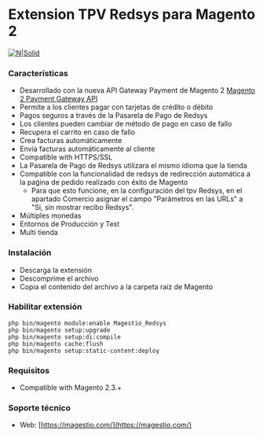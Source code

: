 # Extension TPV Redsys para Magento 2

[![N|Solid](https://magestio.com/wp-content/uploads/logo_web_r.png)](https://magestio.com)

### Características

* Desarrollado con la nueva API Gateway Payment de Magento 2 [Magento 2 Payment Gateway API](https://devdocs.magento.com/guides/v2.2/payments-integrations/payment-gateway/payment-gateway-intro.html)
* Permite a los clientes pagar con tarjetas de crédito o débito
* Pagos seguros a través de la Pasarela de Pago de Redsys
* Los clientes pueden cambiar de método de pago en caso de fallo
* Recupera el carrito en caso de fallo
* Crea facturas automáticamente
* Envía facturas automáticamente al cliente
* Compatible with HTTPS/SSL
* La Pasarela de Pago de Redsys utilizara el mismo idioma que la tienda
* Compatible con la funcionalidad de redsys de redirección automática a la paǵina de pedido realizado con éxito de Magento
  * Para que esto funcione, en la configuración del tpv Redsys, en el apartado Comercio asignar el campo "Parámetros en las URLs" a "Si, sin mostrar recibo Redsys".
* Múltiples monedas
* Entornos de Producción y Test
* Multi tienda


### Instalación

* Descarga la extensión
* Descomprime el archivo
* Copia el contenido del archivo a la carpeta raíz de Magento


### Habilitar extensión

```
php bin/magento module:enable Magestio_Redsys
php bin/magento setup:upgrade
php bin/magento setup:di:compile
php bin/magento cache:flush
php bin/magento setup:static-content:deploy
```

### Requisitos

* Compatible with Magento 2.3.+

### Soporte técnico

* Web: [https://magestio.com/](https://magestio.com/)
